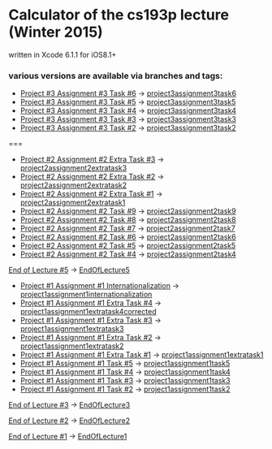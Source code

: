 # Calculator of the cs193p lecture (Winter 2015)

written in Xcode 6.1.1 for iOS8.1+


### various versions are available via branches and tags:

+ [Project #3 Assignment #3 Task #6](http://cs193p.m2m.at/cs193p-project-3-assignment-3-task-6-winter-2015/) -> [project3assignment3task6](https://github.com/m2mtech/calculator-2015/tree/project3assignment3task6)
+ [Project #3 Assignment #3 Task #5](http://cs193p.m2m.at/cs193p-project-3-assignment-3-task-5-winter-2015/) -> [project3assignment3task5](https://github.com/m2mtech/calculator-2015/tree/project3assignment3task5)
+ [Project #3 Assignment #3 Task #4](http://cs193p.m2m.at/cs193p-project-3-assignment-3-task-4-winter-2015/) -> [project3assignment3task4](https://github.com/m2mtech/calculator-2015/tree/project3assignment3task4)
+ [Project #3 Assignment #3 Task #3](http://cs193p.m2m.at/cs193p-project-3-assignment-3-task-3-winter-2015/) -> [project3assignment3task3](https://github.com/m2mtech/calculator-2015/tree/project3assignment3task3)
+ [Project #3 Assignment #3 Task #2](http://cs193p.m2m.at/cs193p-project-3-assignment-3-task-2-winter-2015/) -> [project3assignment3task2](https://github.com/m2mtech/calculator-2015/tree/project3assignment3task2)

===

+ [Project #2 Assignment #2 Extra Task #3](http://cs193p.m2m.at/cs193p-project-2-assignment-2-extra-task-3-winter-2015/) -> [project2assignment2extratask3](https://github.com/m2mtech/calculator-2015/tree/project2assignment2extratask3)
+ [Project #2 Assignment #2 Extra Task #2](http://cs193p.m2m.at/cs193p-project-2-assignment-2-extra-task-2-winter-2015/) -> [project2assignment2extratask2](https://github.com/m2mtech/calculator-2015/tree/project2assignment2extratask2)
+ [Project #2 Assignment #2 Extra Task #1](http://cs193p.m2m.at/cs193p-project-2-assignment-2-extra-task-1-winter-2015/) -> [project2assignment2extratask1](https://github.com/m2mtech/calculator-2015/tree/project2assignment2extratask1)
+ [Project #2 Assignment #2 Task #9](http://cs193p.m2m.at/cs193p-project-2-assignment-2-task-9-winter-2015/) -> [project2assignment2task9](https://github.com/m2mtech/calculator-2015/tree/project2assignment2task9)
+ [Project #2 Assignment #2 Task #8](http://cs193p.m2m.at/cs193p-project-2-assignment-2-task-8-winter-2015/) -> [project2assignment2task8](https://github.com/m2mtech/calculator-2015/tree/project2assignment2task8)
+ [Project #2 Assignment #2 Task #7](http://cs193p.m2m.at/cs193p-project-2-assignment-2-task-7-winter-2015/) -> [project2assignment2task7](https://github.com/m2mtech/calculator-2015/tree/project2assignment2task7)
+ [Project #2 Assignment #2 Task #6](http://cs193p.m2m.at/cs193p-project-2-assignment-2-task-6-winter-2015/) -> [project2assignment2task6](https://github.com/m2mtech/calculator-2015/tree/project2assignment2task6)
+ [Project #2 Assignment #2 Task #5](http://cs193p.m2m.at/cs193p-project-2-assignment-2-task-5-winter-2015/) -> [project2assignment2task5](https://github.com/m2mtech/calculator-2015/tree/project2assignment2task5)
+ [Project #2 Assignment #2 Task #4](http://cs193p.m2m.at/cs193p-project-2-assignment-2-task-4-winter-2015/) -> [project2assignment2task4](https://github.com/m2mtech/calculator-2015/tree/project2assignment2task4)

[End of Lecture #5](http://cs193p.m2m.at/cs193p-lecture-5-objective-c-compatibility-property-list-views-winter-2015/) -> [EndOfLecture5](https://github.com/m2mtech/calculator-2015/tree/EndOfLecture5)

+ [Project #1 Assignment #1 Internationalization](http://cs193p.m2m.at/cs193p-project-1-assignment-1-internationalization-winter-2015/) -> [project1assignment1internationalization](https://github.com/m2mtech/calculator-2015/tree/project1assignment1internationalization)
+ [Project #1 Assignment #1 Extra Task #4](http://cs193p.m2m.at/cs193p-project-1-assignment-1-extra-task-4-winter-2015/) -> [project1assignment1extratask4corrected](https://github.com/m2mtech/calculator-2015/tree/project1assignment1extratask4corrected)
+ [Project #1 Assignment #1 Extra Task #3](http://cs193p.m2m.at/cs193p-project-1-assignment-1-extra-task-3-winter-2015/) -> [project1assignment1extratask3](https://github.com/m2mtech/calculator-2015/tree/project1assignment1extratask3)
+ [Project #1 Assignment #1 Extra Task #2](http://cs193p.m2m.at/cs193p-project-1-assignment-1-extra-task-2-winter-2015/) -> [project1assignment1extratask2](https://github.com/m2mtech/calculator-2015/tree/project1assignment1extratask2)
+ [Project #1 Assignment #1 Extra Task #1](http://cs193p.m2m.at/cs193p-project-1-assignment-1-extra-task-1-winter-2015/) -> [project1assignment1extratask1](https://github.com/m2mtech/calculator-2015/tree/project1assignment1extratask1)
+ [Project #1 Assignment #1 Task #5](http://cs193p.m2m.at/cs193p-project-1-assignment-1-task-5-winter-2015/) -> [project1assignment1task5](https://github.com/m2mtech/calculator-2015/tree/project1assignment1task5)
+ [Project #1 Assignment #1 Task #4](http://cs193p.m2m.at/cs193p-project-1-assignment-1-task-4-winter-2015/) -> [project1assignment1task4](https://github.com/m2mtech/calculator-2015/tree/project1assignment1task4)
+ [Project #1 Assignment #1 Task #3](http://cs193p.m2m.at/cs193p-project-1-assignment-1-task-3-winter-2015/) -> [project1assignment1task3](https://github.com/m2mtech/calculator-2015/tree/project1assignment1task3)
+ [Project #1 Assignment #1 Task #2](http://cs193p.m2m.at/cs193p-project-1-assignment-1-task-2-winter-2015/) -> [project1assignment1task2](https://github.com/m2mtech/calculator-2015/tree/project1assignment1task2)

[End of Lecture #3](http://cs193p.m2m.at/cs193p-lecture-3-applying-mvc-winter-2015/) -> [EndOfLecture3](https://github.com/m2mtech/calculator-2015/tree/EndOfLecture3)

[End of Lecture #2](http://cs193p.m2m.at/cs193p-lecture-2-more-xcode-and-swift-mvc-winter-2015/) -> [EndOfLecture2](https://github.com/m2mtech/calculator-2015/tree/EndOfLecture2)

[End of Lecture #1](http://cs193p.m2m.at/cs193p-lecture-1-logistics-ios8-overview-winter-2015/) -> [EndOfLecture1](https://github.com/m2mtech/calculator-2015/tree/EndOfLecture1)